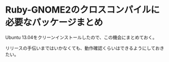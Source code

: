 # Ruby-GNOME2のクロスコンパイルに必要なパッケージまとめ

Ubuntu 13.04をクリーンインストールしたので、この機会にまとめておく。

<script src="https://gist.github.com/myokoym/6497033.js"></script>

リリースの手伝いまではいかなくても、動作確認くらいはできるようにしておきたい。
